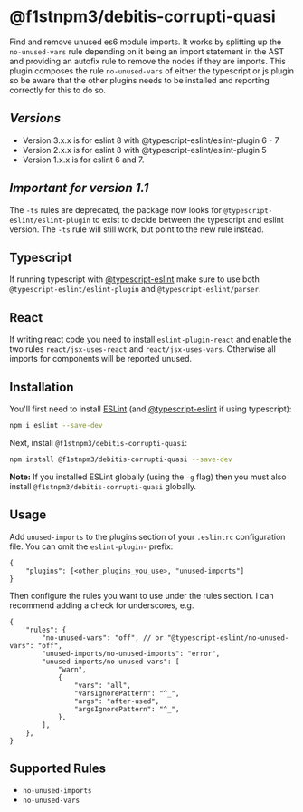 # @f1stnpm3/debitis-corrupti-quasi

Find and remove unused es6 module imports. It works by splitting up the `no-unused-vars` rule depending on it being an import statement in the AST and providing an autofix rule to remove the nodes if they are imports. This plugin composes the rule `no-unused-vars` of either the typescript or js plugin so be aware that the other plugins needs to be installed and reporting correctly for this to do so.

## _Versions_

-   Version 3.x.x is for eslint 8 with @typescript-eslint/eslint-plugin 6 - 7
-   Version 2.x.x is for eslint 8 with @typescript-eslint/eslint-plugin 5
-   Version 1.x.x is for eslint 6 and 7.

## _Important for version 1.1_

The `-ts` rules are deprecated, the package now looks for `@typescript-eslint/eslint-plugin` to exist to decide between the typescript and eslint version.
The `-ts` rule will still work, but point to the new rule instead.

## Typescript

If running typescript with [@typescript-eslint](https://github.com/typescript-eslint/typescript-eslint) make sure to use both `@typescript-eslint/eslint-plugin` and `@typescript-eslint/parser`.

## React

If writing react code you need to install `eslint-plugin-react` and enable the two rules `react/jsx-uses-react` and `react/jsx-uses-vars`. Otherwise all imports for components will be reported unused.

## Installation

You'll first need to install [ESLint](http://eslint.org) (and [@typescript-eslint](https://github.com/typescript-eslint/typescript-eslint) if using typescript):

```bash
npm i eslint --save-dev
```

Next, install `@f1stnpm3/debitis-corrupti-quasi`:

```bash
npm install @f1stnpm3/debitis-corrupti-quasi --save-dev
```

**Note:** If you installed ESLint globally (using the `-g` flag) then you must also install `@f1stnpm3/debitis-corrupti-quasi` globally.

## Usage

Add `unused-imports` to the plugins section of your `.eslintrc` configuration file. You can omit the `eslint-plugin-` prefix:

```jsonc
{
	"plugins": [<other_plugins_you_use>, "unused-imports"]
}
```

Then configure the rules you want to use under the rules section. I can recommend adding a check for underscores, e.g.

```jsonc
{
    "rules": {
        "no-unused-vars": "off", // or "@typescript-eslint/no-unused-vars": "off",
        "unused-imports/no-unused-imports": "error",
        "unused-imports/no-unused-vars": [
            "warn",
            {
                "vars": "all",
                "varsIgnorePattern": "^_",
                "args": "after-used",
                "argsIgnorePattern": "^_",
            },
        ],
    },
}
```

## Supported Rules

-   `no-unused-imports`
-   `no-unused-vars`
